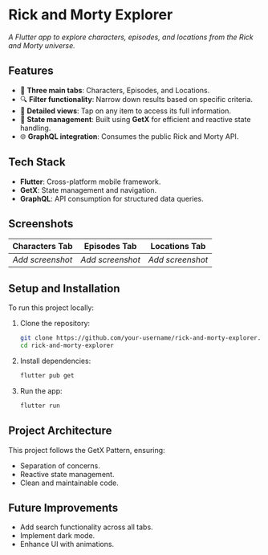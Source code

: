 # Rick and Morty Explorer  
_A Flutter app to explore characters, episodes, and locations from the Rick and Morty universe._

## Features  
- 🌟 **Three main tabs**: Characters, Episodes, and Locations.  
- 🔍 **Filter functionality**: Narrow down results based on specific criteria.  
- 📖 **Detailed views**: Tap on any item to access its full information.  
- 🚀 **State management**: Built using **GetX** for efficient and reactive state handling.  
- 🌐 **GraphQL integration**: Consumes the public Rick and Morty API.  

## Tech Stack  
- **Flutter**: Cross-platform mobile framework.  
- **GetX**: State management and navigation.  
- **GraphQL**: API consumption for structured data queries.  

## Screenshots  
| Characters Tab | Episodes Tab | Locations Tab |  
|:--------------:|:------------:|:-------------:|  
| _Add screenshot_ | _Add screenshot_ | _Add screenshot_ |  

## Setup and Installation  
To run this project locally:  
1. Clone the repository:  
   ```bash  
   git clone https://github.com/your-username/rick-and-morty-explorer.git  
   cd rick-and-morty-explorer  
2. Install dependencies:
   ```bash
   flutter pub get  
   ```
3. Run the app:
   ```bash
   flutter run
   ```
## Project Architecture
This project follows the GetX Pattern, ensuring:

- Separation of concerns.
- Reactive state management.
- Clean and maintainable code.

## Future Improvements

- Add search functionality across all tabs.
- Implement dark mode.
- Enhance UI with animations.
